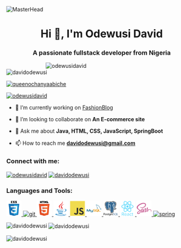 ![MasterHead](https://repository-images.githubusercontent.com/588181932/e36ec678-7984-4cdd-8e4c-a3932772ff8e)
<h1 align="center">Hi 👋, I'm Odewusi David</h1>
<h3 align="center">A passionate fullstack developer from Nigeria</h3>
<img width= "400" align="right" src="https://camo.githubusercontent.com/8bf6f6d78abc81fcf9c49f10649423e73ea44bc248e83aaae8759d401c829a84/68747470733a2f2f70687973696373677572756b756c2e66696c65732e776f726470726573732e636f6d2f323031392f30322f6368617261637465722d312e676966" alt="odewusidavid" />

<p align="left"> <img src="https://komarev.com/ghpvc/?username=davidodewusi&label=Profile%20views&color=0e75b6&style=flat" alt="davidodewusi" /> </p>
<p align="left"> <a href="https://github.com/ryo-ma/github-profile-trophy"><img src="https://github-profile-trophy.vercel.app/?username=davidodewusi" alt="queenochanyaabiche" /></a> </p>

<p align="left"> <a href="https://twitter.com/odewusidavid" target="blank"><img src="https://img.shields.io/twitter/follow/odewusidavid?logo=twitter&style=for-the-badge" alt="odewusidavid" /></a> </p>

- 🔭 I’m currently working on [FashionBlog](https://github.com/decadevs/week-8-task-DavidOdewusi.git)

- 👯 I’m looking to collaborate on **An E-commerce site**

- 💬 Ask me about **Java, HTML, CSS, JavaScript, SpringBoot**

- 📫 How to reach me **davidodewusi@gmail.com**

<h3 align="left">Connect with me:</h3>
<p align="left">
<a href="https://twitter.com/odewusidavid" target="blank"><img align="center" src="https://raw.githubusercontent.com/rahuldkjain/github-profile-readme-generator/master/src/images/icons/Social/twitter.svg" alt="odewusidavid" height="30" width="40" /></a>
<a href="https://linkedin.com/in/davidodewusi" target="blank"><img align="center" src="https://raw.githubusercontent.com/rahuldkjain/github-profile-readme-generator/master/src/images/icons/Social/linked-in-alt.svg" alt="davidodewusi" height="30" width="40" /></a>
</p>

<h3 align="left">Languages and Tools:</h3>
<p align="left"> <a href="https://www.w3schools.com/css/" target="_blank" rel="noreferrer"> <img src="https://raw.githubusercontent.com/devicons/devicon/master/icons/css3/css3-original-wordmark.svg" alt="css3" width="40" height="40"/> </a> <a href="https://git-scm.com/" target="_blank" rel="noreferrer"> <img src="https://www.vectorlogo.zone/logos/git-scm/git-scm-icon.svg" alt="git" width="40" height="40"/> </a> <a href="https://www.w3.org/html/" target="_blank" rel="noreferrer"> <img src="https://raw.githubusercontent.com/devicons/devicon/master/icons/html5/html5-original-wordmark.svg" alt="html5" width="40" height="40"/> </a> <a href="https://www.java.com" target="_blank" rel="noreferrer"> <img src="https://raw.githubusercontent.com/devicons/devicon/master/icons/java/java-original.svg" alt="java" width="40" height="40"/> </a> <a href="https://developer.mozilla.org/en-US/docs/Web/JavaScript" target="_blank" rel="noreferrer"> <img src="https://raw.githubusercontent.com/devicons/devicon/master/icons/javascript/javascript-original.svg" alt="javascript" width="40" height="40"/> </a> <a href="https://www.mysql.com/" target="_blank" rel="noreferrer"> <img src="https://raw.githubusercontent.com/devicons/devicon/master/icons/mysql/mysql-original-wordmark.svg" alt="mysql" width="40" height="40"/> </a> <a href="https://www.postgresql.org" target="_blank" rel="noreferrer"> <img src="https://raw.githubusercontent.com/devicons/devicon/master/icons/postgresql/postgresql-original-wordmark.svg" alt="postgresql" width="40" height="40"/> </a> <a href="https://reactjs.org/" target="_blank" rel="noreferrer"> <img src="https://raw.githubusercontent.com/devicons/devicon/master/icons/react/react-original-wordmark.svg" alt="react" width="40" height="40"/> </a> <a href="https://sass-lang.com" target="_blank" rel="noreferrer"> <img src="https://raw.githubusercontent.com/devicons/devicon/master/icons/sass/sass-original.svg" alt="sass" width="40" height="40"/> </a> <a href="https://spring.io/" target="_blank" rel="noreferrer"> <img src="https://www.vectorlogo.zone/logos/springio/springio-icon.svg" alt="spring" width="40" height="40"/> </a> </p>

<p><img align="left" src="https://github-readme-stats.vercel.app/api/top-langs?username=davidodewusi&show_icons=true&locale=en&layout=compact" alt="davidodewusi" /></p>

<p>&nbsp;<img align="center" src="https://github-readme-stats.vercel.app/api?username=davidodewusi&show_icons=true&locale=en" alt="davidodewusi" /></p>

<p><img align="center" src="https://github-readme-streak-stats.herokuapp.com/?user=davidodewusi&" alt="davidodewusi" /></p>
